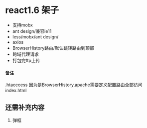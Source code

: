 # react1.6 架子

 - 支持mobx
 - ant design/兼容ie11
 - less/mobx/ant design/
 - axios
 - BrowserHistory路由/默认跳转路由到顶部
 - 跨域代理请求 
 - 打包完ftp上传
 
 
 
#### 备注

.htacccess 因为是BrowserHistory,apache需要定义配置路由全部访问index.html

## 还需补充内容

1. 弹框






 
